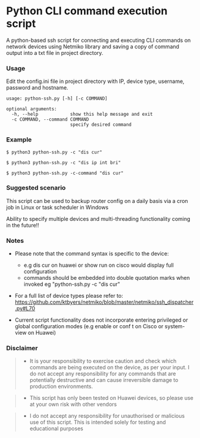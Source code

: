 # Python CLI command execution script

A python-based ssh script for connecting and executing CLI commands on network devices using Netmiko library and saving a copy of command output into a txt file in project directory.

### Usage

Edit the config.ini file in project directory with IP, device type, username, password and hostname.

```
usage: python-ssh.py [-h] [-c COMMAND]

optional arguments:
  -h, --help            show this help message and exit
  -c COMMAND, --command COMMAND
                        specify desired command
```                 
                      
### Example

```
$ python3 python-ssh.py -c "dis cur"

$ python3 python-ssh.py -c "dis ip int bri"

$ python3 python-ssh.py -c-command "dis cur"
```
### Suggested scenario

This script can be used to backup router config on a daily basis via a cron job in Linux or task scheduler in Windows

Ability to specify multiple devices and multi-threading functionality coming in the future!!

### Notes
- Please note that the command syntax is specific to the device:
    - e.g dis cur on huawei or show run on cisco would display full configuration
    - commands should be embedded into double quotation marks when invoked eg "python-ssh.py -c "dis cur"

- For a full list of device types please refer to: 
https://github.com/ktbyers/netmiko/blob/master/netmiko/ssh_dispatcher.py#L70

- Current script functionality does not incorporate entering privileged or global configuration
modes (e.g enable or conf t on Cisco or system-view on Huawei)

### Disclaimer

> - It is your responsibility to exercise caution and check which commands are being executed on the device, as per your 
> input. I do not accept any responsibility for any commands that are potentially destructive and 
> can cause irreversible damage to production environments.

> - This script has only been tested on Huawei devices, so please use at your own risk with other vendors

> - I do not accept any responsibility for unauthorised  or malicious use of this script. This is intended solely for 
> testing and educational purposes
